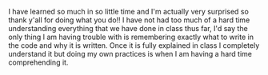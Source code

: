 I have learned so much in so little time and I'm actually very surprised so thank y'all for doing what you do!! I have not had too much of a hard time understanding everything that we have done in class thus far, I'd say the only thing I am having trouble with is remembering exactly what to write in the code and why it is written. Once it is fully explained in class I completely understand it but doing my own practices is when I am having a hard time comprehending it.